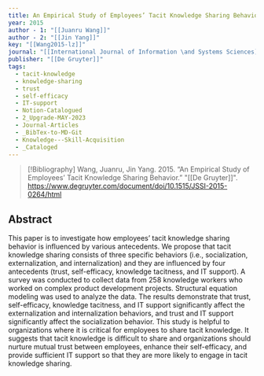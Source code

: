 ```yaml
---
title: An Empirical Study of Employees’ Tacit Knowledge Sharing Behavior
year: 2015
author - 1: "[[Juanru Wang]]"
author - 2: "[[Jin Yang]]"
key: "[[Wang2015-lz]]"
journal: "[[International Journal of Information \and Systems Sciences]]"
publisher: "[[De Gruyter]]"
tags:
  - tacit-knowledge
  - knowledge-sharing
  - trust
  - self-efficacy
  - IT-support
  - Notion-Catalogued
  - 2_Upgrade-MAY-2023
  - Journal-Articles
  - _BibTex-to-MD-Git
  - Knowledge---Skill-Acquisition
  - _Cataloged
---
```


> [!Bibliography]
> Wang, Juanru, Jin Yang. 2015. “An Empirical Study of Employees’ Tacit Knowledge Sharing Behavior.” "[[De Gruyter]]". https://www.degruyter.com/document/doi/10.1515/JSSI-2015-0264/html

## Abstract
This paper is to investigate how employees’ tacit knowledge sharing behavior is influenced by various antecedents. We propose that tacit knowledge sharing consists of three specific behaviors (i.e., socialization, externalization, and internalization) and they are influenced by four antecedents (trust, self-efficacy, knowledge tacitness, and IT support). A survey was conducted to collect data from 258 knowledge workers who worked on complex product development projects. Structural equation modeling was used to analyze the data. The results demonstrate that trust, self-efficacy, knowledge tacitness, and IT support significantly affect the externalization and internalization behaviors, and trust and IT support significantly affect the socialization behavior. This study is helpful to organizations where it is critical for employees to share tacit knowledge. It suggests that tacit knowledge is difficult to share and organizations should nurture mutual trust between employees, enhance their self-efficacy, and provide sufficient IT support so that they are more likely to engage in tacit knowledge sharing.